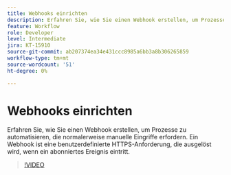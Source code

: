 ```yaml
---
title: Webhooks einrichten
description: Erfahren Sie, wie Sie einen Webhook erstellen, um Prozesse zu automatisieren, die normalerweise manuelle Eingriffe erfordern
feature: Workflow
role: Developer
level: Intermediate
jira: KT-15910
source-git-commit: ab207374ea34e431ccc8985a6bb3a8b306265859
workflow-type: tm+mt
source-wordcount: '51'
ht-degree: 0%

---
```


# Webhooks einrichten

Erfahren Sie, wie Sie einen Webhook erstellen, um Prozesse zu automatisieren, die normalerweise manuelle Eingriffe erfordern. Ein Webhook ist eine benutzerdefinierte HTTPS-Anforderung, die ausgelöst wird, wenn ein abonniertes Ereignis eintritt.

>[!VIDEO](https://video.tv.adobe.com/v/3432694?quality=12&learn=on&hidetitle=true)